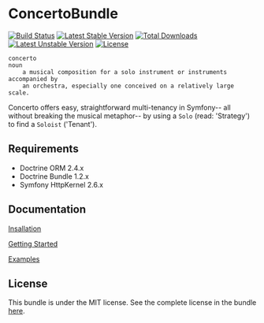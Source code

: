 ConcertoBundle
===
[![Build Status](https://travis-ci.org/groundctrl/concerto-bundle.svg?branch=master)](https://travis-ci.org/groundctrl/concerto-bundle)
[![Latest Stable Version](https://poser.pugx.org/ctrl/concerto-bundle/v/stable.svg)](https://packagist.org/packages/ctrl/concerto-bundle)
[![Total Downloads](https://poser.pugx.org/ctrl/concerto-bundle/downloads.svg)](https://packagist.org/packages/ctrl/concerto-bundle)
[![Latest Unstable Version](https://poser.pugx.org/ctrl/concerto-bundle/v/unstable.svg)](https://packagist.org/packages/ctrl/concerto-bundle) 
[![License](https://poser.pugx.org/ctrl/concerto-bundle/license.svg)](https://packagist.org/packages/ctrl/concerto-bundle)
```
concerto
noun
    a musical composition for a solo instrument or instruments accompanied by 
    an orchestra, especially one conceived on a relatively large scale.
```

Concerto offers easy, straightforward multi-tenancy in Symfony-- all without breaking the musical metaphor-- by using a `Solo` (read: 'Strategy') to find a `Soloist` ('Tenant').

Requirements
---

* Doctrine ORM 2.4.x
* Doctrine Bundle 1.2.x
* Symfony HttpKernel 2.6.x

Documentation
-------------
[Insallation](src/Resources/doc/installation.md)

[Getting Started](src/Resources/doc/getting_started.md)

[Examples](src/Resources/doc/cookbook/examples.md)

License
-------

This bundle is under the MIT license. See the complete license in the bundle [here](src/Resources/meta/LICENSE.md).
